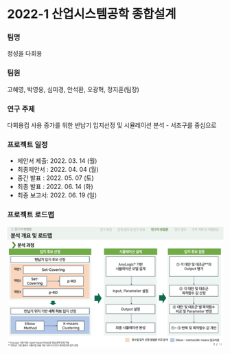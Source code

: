 <h1>2022-1 산업시스템공학 종합설계</h1>

<h3>팀명</h3>
  <p>정성을 다회용</p>

<h3>팀원</h3>
  <p>고혜영, 박영웅, 심미경, 안석환, 오광혁, 정지훈(팀장)</p>

<h3>연구 주제</h3>
  <p>다회용컵 사용 증가를 위한 반납기 입지선정 및 시뮬레이션 분석 - 서초구를 중심으로</p>

<h3>프로젝트 일정</h3>
<ul>
  <li>제안서 제출: 2022. 03. 14 (월)</li>
  <li>최종제안서 : 2022. 04. 04 (월)</li>
  <li>중간 발표 : 2022. 05. 07 (토)</li>
  <li>최종 발표 : 2022. 06. 14 (화)</li>
  <li>최종 보고서: 2022. 06. 19 (일)</li>
</ul>

<h3>프로젝트 로드맵</h3>
<img src = '사진/로드맵.JPG'>

<!-- <h3>중간발표 영상</h3>
<a href = "https://youtu.be/zQKEXKmPrXs" target = '_blank'>보러가기</a>

<h3>최종발표 영상</h3>
<a href = " " target = "_blank">보러가기</a> -->
